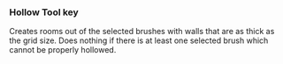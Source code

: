 ### Hollow Tool key
Creates rooms out of the selected brushes with walls that are as thick as the grid size. Does nothing if there is at least one selected brush which cannot be properly hollowed.
